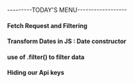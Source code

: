 ---------TODAY'S MENU------------------

#### Fetch Request and Filtering

#### Transform Dates in JS : Date constructor

#### use of .filter() to filter data

#### Hiding our Api keys